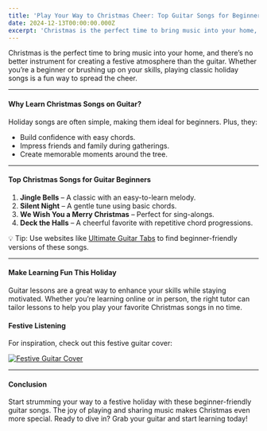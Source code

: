 ```yaml
---
title: 'Play Your Way to Christmas Cheer: Top Guitar Songs for Beginners'
date: 2024-12-13T00:00:00.000Z
excerpt: 'Christmas is the perfect time to bring music into your home, and there’s no better instrument for creating a festive atmosphere than the guitar. Whether you’re a beginner or brushing up on your skills, playing classic holiday songs is a fun way to spread the cheer.'
---
```


Christmas is the perfect time to bring music into your home, and there’s no better instrument for creating a festive atmosphere than the guitar. Whether you’re a beginner or brushing up on your skills, playing classic holiday songs is a fun way to spread the cheer.

---

#### Why Learn Christmas Songs on Guitar?

Holiday songs are often simple, making them ideal for beginners. Plus, they:

- Build confidence with easy chords.
- Impress friends and family during gatherings.
- Create memorable moments around the tree.

---

#### Top Christmas Songs for Guitar Beginners

1. **Jingle Bells** – A classic with an easy-to-learn melody.
2. **Silent Night** – A gentle tune using basic chords.
3. **We Wish You a Merry Christmas** – Perfect for sing-alongs.
4. **Deck the Halls** – A cheerful favorite with repetitive chord progressions.

💡 Tip: Use websites like [Ultimate Guitar Tabs](https://www.ultimate-guitar.com/) to find beginner-friendly versions of these songs.

---

#### Make Learning Fun This Holiday

Guitar lessons are a great way to enhance your skills while staying motivated. Whether you’re learning online or in person, the right tutor can tailor lessons to help you play your favorite Christmas songs in no time.

#### Festive Listening

For inspiration, check out this festive guitar cover:

[![Festive Guitar Cover](https://img.youtube.com/vi/AN_R4pR1hck/0.jpg)](https://www.youtube.com/watch?v=AN_R4pR1hck)

---

#### Conclusion

Start strumming your way to a festive holiday with these beginner-friendly guitar songs. The joy of playing and sharing music makes Christmas even more special. Ready to dive in? Grab your guitar and start learning today!

